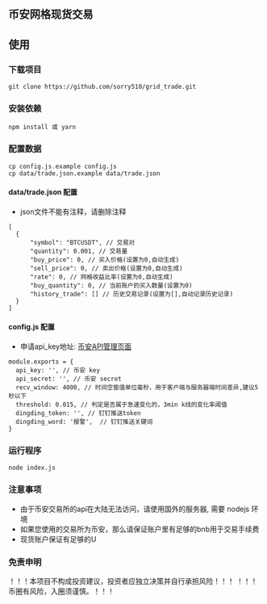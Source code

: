 ## 币安网格现货交易

## 使用

### 下载项目
```
git clone https://github.com/sorry510/grid_trade.git
```

### 安装依赖

```
npm install 或 yarn
```

### 配置数据

```
cp config.js.example config.js
cp data/trade.json.example data/trade.json
```


#### data/trade.json 配置
- json文件不能有注释，请删除注释

```
[
  {
      "symbol": "BTCUSDT", // 交易对
      "quantity": 0.001, // 交易量
      "buy_price": 0, // 买入价格(设置为0,自动生成)
      "sell_price": 0, // 卖出价格(设置为0,自动生成)
      "rate": 0, // 网格收益比率(设置为0,自动生成)
      "buy_quantity": 0, // 当前账户的买入数量(设置为0)
      "history_trade": [] // 历史交易记录(设置为[],自动记录历史记录)
  }
]
```

#### config.js 配置
- 申请api_key地址: [币安API管理页面](https://www.binance.com/cn/usercenter/settings/api-management)

```
module.exports = {
  api_key: '', // 币安 key
  api_secret: '', // 币安 secret
  recv_window: 4000, // 时间空窗值单位毫秒，用于客户端与服务器端时间差异,建议5秒以下
  threshold: 0.015, // 判定是否属于急速变化的，3min k线的变化率阈值
  dingding_token: '', // 钉钉推送token
  dingding_word: '报警',  // 钉钉推送关键词
}
```

### 运行程序

```
node index.js
```

### 注意事项
- 由于币安交易所的api在大陆无法访问，请使用国外的服务器, 需要 nodejs 环境
- 如果您使用的交易所为币安，那么请保证账户里有足够的bnb用于交易手续费
- 现货账户保证有足够的U

### 免责申明
！！！本项目不构成投资建议，投资者应独立决策并自行承担风险！！！
！！！币圈有风险，入圈须谨慎。！！！



